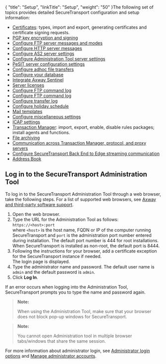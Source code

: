 {
    "title": "Setup",
    "linkTitle": "Setup",
    "weight": "50"
}The following set of topics provides detailed <span class="mc-variable axway_variables.Component_Short_Name variable">SecureTransport</span> configuration and setup information:

-   <a href="c_st_certificates" class="MCXref xref">Certificates</a>: types, import and export, generating certificates and certificate signing requests.
-   <a href="c_st_pgpkey" class="MCXref xref">PGP key encryption and signing</a>
-   <a href="c_st_ftpserverconfiguration" class="MCXref xref">Configure FTP server messages and modes</a>
-   <a href="httpserverconfiguration" class="MCXref xref">Configure HTTP server messages</a>
-   <a href="t_st_as2serverconfiguration" class="MCXref xref">Configure AS2 server settings</a>
-   <a href="t_st_administrationtoolserverconfiguration_new" class="MCXref xref">Configure Administration Tool server settings</a>
-   <a href="t_st_pesitserverconfiguration" class="MCXref xref">PeSIT server configuration settings</a>
-   <a href="t_st_adhocconfiguration" class="MCXref xref">Configure adhoc file transfers</a>
-   <a href="c_st_database" class="MCXref xref">Configure your database</a>
-   <a href="c_st_sentinelintegration" class="MCXref xref">Integrate Axway Sentinel</a>
-   <a href="c_st_serverlicenses" class="MCXref xref">Server licenses</a>
-   <a href="t_st_ftpcommandlogconfiguration" class="MCXref xref">Configure FTP command log</a>
-   <a href="t_st_ftpcommandlogconfiguration" class="MCXref xref">Configure FTP command log</a>
-   <a href="t_st_transferlogconfiguration" class="MCXref xref">Configure transfer log</a>
-   <a href="t_st_holidayschedule" class="MCXref xref">Configure holiday schedule</a>
-   <a href="t_st_mailtemplates" class="MCXref xref">Mail templates</a>
-   <a href="c_st_miscellaneousconfiguration" class="MCXref xref">Configure miscellaneous settings</a>
-   <a href="t_st_icap_settings" class="MCXref xref">ICAP settings</a>
-   <a href="c_st_tm_settings" class="MCXref xref">Transaction Manager</a>: import, export, enable, disable rules packages; install agents and functions.
-   <a href="c_st_file_archiving" class="MCXref xref">File archiving</a>
-   <a href="c_st_networkzones" class="MCXref xref">Communication across Transaction Manager, protocol, and proxy servers</a>
-   <a href="t_st_stream_edge_backend" class="MCXref xref">Configure SecureTransport Back End to Edge streaming communication</a>
-   <a href="" class="MCXref xref">Address Book</a>

## Log in to the <span class="mc-variable axway_variables.Component_Short_Name variable">SecureTransport</span> Administration Tool

To log in to the <span class="mc-variable axway_variables.Component_Short_Name variable">SecureTransport</span> Administration Tool through a web browser, take the following steps. For a list of supported web browsers, see <a href="../overview/r_st_axway_and_third-party_software_support#Introduction_3964627930_1066167" class="MCXref xref">Axway and third-party software support</a>.

1.  Open the web browser.
2.  Type the URL for the Administration Tool as follows:  
    `https://<host>:port`  
    where `<host>` is the host name, FQDN or IP of the computer running <span class="mc-variable axway_variables.Component_Short_Name variable">SecureTransport</span> and `port` is the administration port number entered during installation. The default port number is 444 for root installations. When <span class="mc-variable axway_variables.Component_Short_Name variable">SecureTransport</span> is installed as non-root, the default port is 8444.
3.  Following the instructions for your browser, add a certificate exception for the <span class="mc-variable axway_variables.Component_Short_Name variable">SecureTransport</span> instance if needed.  
    The login page is displayed.
4.  Type the administrator name and password. The default user name is `admin` and the default password is `admin`.
5.  Click **Log In**.

If an error occurs when logging into the Administration Tool, <span class="mc-variable axway_variables.Component_Short_Name variable">SecureTransport</span> prompts you to type the name and password again.

> **Note:**
>
> When using the Administration Tool, make sure that your browser does not block pop-up windows for SecureTransport.

> **Note:**
>
> You cannot open Administration tool in multiple browser tabs/windows that share the same session.

For more information about administrator login, see <a href="../c_st_authentication/c_st_login_settings#Administ" class="MCXref xref">Administrator login options</a> and <a href="../c_st_advancedaccountadministration/c_st_manageadministratoraccounts#Advanced_Accounts_2036285406_1078374" class="MCXref xref">Manage administrator accounts</a>.
